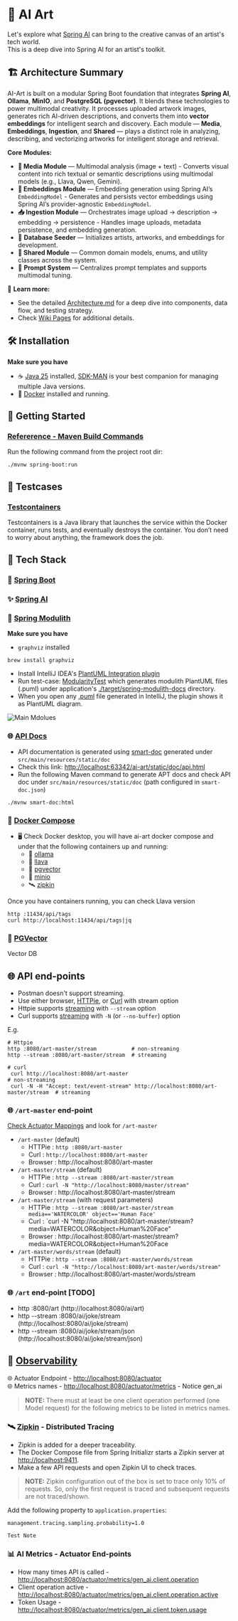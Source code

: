 # 🎨 AI Art
Let's explore what [Spring AI](https://github.com/spring-projects/spring-ai) can bring to the creative canvas of an 
artist's tech world.  
This is a deep dive into Spring AI for an artist's toolkit.

## 🏗️ Architecture Summary

AI-Art is built on a modular Spring Boot foundation that integrates **Spring AI**, **Ollama**, **MinIO**, and **PostgreSQL (pgvector)**. 
It blends these technologies to power multimodal creativity. It processes uploaded artwork images, generates rich AI-driven descriptions, 
and converts them into **vector embeddings** for intelligent search and discovery.
Each module — **Media**, **Embeddings**, **Ingestion**, and **Shared** — plays a distinct role in analyzing, describing, 
and vectorizing artworks for intelligent storage and retrieval.

**Core Modules:**
- **🎨 Media Module** — Multimodal analysis (image + text) - Converts visual content into rich textual or semantic descriptions using multimodal models (e.g., Llava, Qwen, Gemini).
- **🧠 Embeddings Module** — Embedding generation using Spring AI’s `EmbeddingModel` - Generates and persists vector embeddings using Spring AI’s provider-agnostic `EmbeddingModel`.
- **📥 Ingestion Module** — Orchestrates image upload → description → embedding → persistence - Handles image uploads, metadata persistence, and embedding generation.
- 🧩 **Database Seeder** — Initializes artists, artworks, and embeddings for development.
- **🧩 Shared Module** — Common domain models, enums, and utility classes across the system.
- 💬 **Prompt System** — Centralizes prompt templates and supports multimodal tuning.

📘 **Learn more:**
- See the detailed [Architecture.md](docs/Architecture.md) for a deep dive into components, data flow, and testing strategy.
- Check [Wiki Pages](https://github.com/gpottepalem/ai-art/wiki) for additional details.

## 🛠️ Installation
**Make sure you have**
 * ☕ [Java 25](https://www.java.com/en/) installed, [SDK-MAN](https://sdkman.io/) is your best companion for managing multiple Java
  versions.
 * 🐳 [Docker](https://www.docker.com/) installed and running.

## 🚀 Getting Started
### [Refererence - Maven Build Commands](./MAVEN.md)
Run the following command from the project root dir:
```shell
./mvnw spring-boot:run
```

## 🧪 Testcases
### [Testcontainers](https://testcontainers.com/guides/testcontainers-container-lifecycle/)
Testcontainers is a Java library that launches the service within the Docker container, runs tests, and eventually 
destroys the container. You don’t need to worry about anything, the framework does the job.

## 🧱 Tech Stack
### 🌱 [Spring Boot](https://docs.spring.io/spring-boot/index.html)
### ✨ [Spring AI](https://docs.spring.io/spring-ai/reference/1.1/index.html)
### 🧩 [Spring Modulith](https://docs.spring.io/spring-modulith/reference/)

**Make sure you have**
 * `graphviz` installed
```shell
brew install graphviz
```
 * Install IntelliJ IDEA's [PlantUML Integration plugin](https://plugins.jetbrains.com/plugin/7017-plantuml4idea)
 * Run test-case: [ModularityTest](./src/test/java/com/giri/aiart/ModularityTest.java) which generates modulith 
   PlantUML files (.puml) under application's [./target/spring-modulith-docs](./target/spring-modulith-docs) directory.
 * When you open any [.puml](./target/spring-modulith-docs/components.puml) file generated in IntelliJ, the plugin shows
   it as PlantUML diagram.

![Main Mdolues](./ai-art-modules.png)

### 🌐 [API Docs](https://smart-doc-group.github.io/)
* API documentation is generated using [smart-doc](https://smart-doc-group.github.io/) generated under `src/main/resources/static/doc`  
* Check this link: [http://localhost:63342/ai-art/static/doc/api.html](http://localhost:63342/ai-art/static/doc/api.html)
* Run the following Maven command to generate APT docs and check API doc under `src/main/resources/static/doc` (path configured in `smart-doc.json`)
```
./mvnw smart-doc:html
```

### 🐳 [Docker Compose](https://docs.docker.com/compose/)
* 🖥️ Check Docker desktop, you will have ai-art docker compose and under that the following containers up and running:
  * 🤖 [ollama](https://ollama.com/)
  * 🐉 [llava](https://ollama.com/library/llava)
  * 🐘 [pgvector](https://github.com/pgvector/pgvector)
  * 💾 [minio](https://www.min.io/)
  * 🛰️ [zipkin](https://zipkin.io/)

Once you have containers running, you can check Llava version
```shell
http :11434/api/tags
curl http://localhost:11434/api/tags|jq
```

### 🐘 [PGVector](https://github.com/pgvector/pgvector)
Vector DB

## 🌐 API end-points
* Postman doesn't support streaming.
* Use either browser, [HTTPie](https://httpie.io/), or [Curl](https://curl.se/) with stream option  
* Httpie supports [streaming](https://httpie.io/docs/cli/streamed-responses) with `--stream` option
* Curl supports [streaming](https://curl.se/docs/manpage.html#--no-buffer) with `-N` (or `--no-buffer`) option

E.g.
```shell
# Httpie
http :8080/art-master/stream           # non-streaming
http --stream :8080/art-master/stream  # streaming

# curl
 curl http://localhost:8080/art-master                                           # non-streaming
 curl -N -H "Accept: text/event-stream" http://localhost:8080/art-master/stream  # streaming
```

### 🌐 `/art-master` end-point
[Check Actuator Mappings](http://localhost:8080/actuator/mappings) and look for `/art-master`  

* `/art-master` (default)
  * HTTPie : `http :8080/art-master`
  * Curl : `http://localhost:8080/art-master`
  * Browser : http://localhost:8080/art-master
* `/art-master/stream` (default)
  * HTTPie : `http --stream :8080/art-master/stream`
  * Curl : `curl -N "http://localhost:8080/master/stream"`
  * Browser : http://localhost:8080/art-master/stream
* `/art-master/stream` (with request parameters)
  * HTTPie : `http --stream :8080/art-master/stream media=='WATERCOLOR' object=='Human Face'`
  * Curl : `curl -N "http://localhost:8080/art-master/stream?media=WATERCOLOR&object=Human%20Face"
  * Browser : http://localhost:8080/art-master/stream?media=WATERCOLOR&object=Human%20Face
* `/art-master/words/stream` (default)
  * HTTPie : `http --stream :8080/art-master/words/stream`
  * Curl : `curl -N "http://localhost:8080/art-master/words/stream"`
  * Browser : http://localhost:8080/art-master/words/stream
  
### 🌐 `/art` end-point [TODO]
* http :8080/art (http://localhost:8080/ai/art)
* http --stream :8080/ai/joke/stream (http://localhost:8080/ai/joke/stream)  
* http --stream :8080/ai/joke/stream/json (http://localhost:8080/ai/joke/stream/json)

## 🔦 [Observability](https://docs.spring.io/spring-ai/reference/observability/index.html)

🌐 Actuator Endpoint - [http://localhost:8080/actuator](http://localhost:8080/actuator)  
🌐 Metrics names - [http://localhost:8080/actuator/metrics](http://localhost:8080/actuator/metrics) - Notice gen_ai  
> **NOTE:**
> There must at least be one client operation performed (one Model request) for the following metrics to be
> listed in metrics names. 

### 🛰️ [Zipkin](https://zipkin.io/) - Distributed Tracing
* Zipkin is added for a deeper traceability.
* The Docker Compose file from Spring Initializr starts a Zipkin server at [http://localhost:9411](http://localhost:9411).
* Make a few API requests and open Zipkin UI to check traces.

> **NOTE:**
> Zipkin configuration out of the box is set to trace only 10% of requests. So, only the first request is traced and 
subsequent requests are not traced/shown.

Add the following property to `application.properties`:
```
management.tracing.sampling.probability=1.0
```
~~~
Test Note
~~~

### 📊 AI Metrics - Actuator  End-points
* How many times API is called - [http://localhost:8080/actuator/metrics/gen_ai.client.operation](http://localhost:8080/actuator/metrics/gen_ai.client.operation)
* Client operation active - [http://localhost:8080/actuator/metrics/gen_ai.client.operation.active](http://localhost:8080/actuator/metrics/gen_ai.client.operation.active)  
* Token Usage - [http://localhost:8080/actuator/metrics/gen_ai.client.token.usage](http://localhost:8080/actuator/metrics/gen_ai.client.token.usage)
